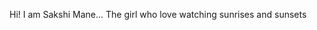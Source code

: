 Hi! I am Sakshi Mane...
The girl who love watching sunrises and sunsets      
<!---
thesakshimane/thesakshimane is a ✨ special ✨ repository because its `README.md` (this file) appears on your GitHub profile.
You can click the Preview link to take a look at your changes.
--->
